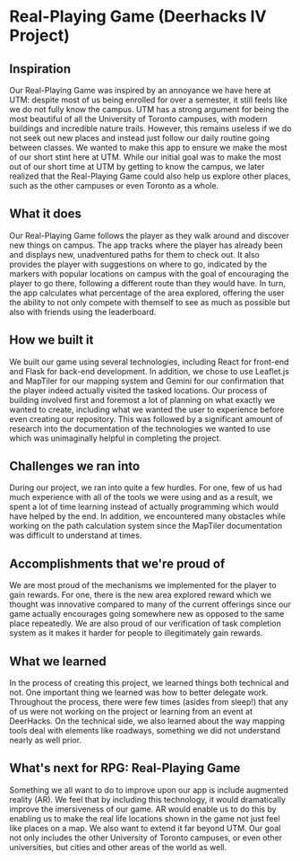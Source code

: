 # Real-Playing Game (Deerhacks IV Project)

## Inspiration
Our Real-Playing Game was inspired by an annoyance we have here at UTM: despite most of us being enrolled for over a semester, it still feels like we do not fully know the campus. UTM has a strong argument for being the most beautiful of all the University of Toronto campuses, with modern buildings and incredible nature trails. However, this remains useless if we do not seek out new places and instead just follow our daily routine going between classes. We wanted to make this app to ensure we make the most of our short stint here at UTM. While our initial goal was to make the most out of our short time at UTM by getting to know the campus, we later realized that the Real-Playing Game could also help us explore other places, such as the other campuses or even Toronto as a whole.

## What it does
Our Real-Playing Game follows the player as they walk around and discover new things on campus. The app tracks where the player has already been and displays new, unadventured paths for them to check out. It also provides the player with suggestions on where to go, indicated by the markers with popular locations on campus with the goal of encouraging the player to go there, following a different route than they would have. In turn, the app calculates what percentage of the area explored, offering the user the ability to not only compete with themself to see as much as possible but also with friends using the leaderboard.

## How we built it
We built our game using several technologies, including React for front-end and Flask for back-end development. In addition, we chose to use Leaflet.js and MapTiler for our mapping system and Gemini for our confirmation that the player indeed actually visited the tasked locations. Our process of building involved first and foremost a lot of planning on what exactly we wanted to create, including what we wanted the user to experience before even creating our repository. This was followed by a significant amount of research into the documentation of the technologies we wanted to use which was unimaginally helpful in completing the project.

## Challenges we ran into
During our project, we ran into quite a few hurdles. For one, few of us had much experience with all of the tools we were using and as a result, we spent a lot of time learning instead of actually programming which would have helped by the end. In addition, we encountered many obstacles while working on the path calculation system since the MapTiler documentation was difficult to understand at times.

## Accomplishments that we're proud of
We are most proud of the mechanisms we implemented for the player to gain rewards. For one, there is the new area explored reward which we thought was innovative compared to many of the current offerings since our game actually encourages going somewhere new as opposed to the same place repeatedly. We are also proud of our verification of task completion system as it makes it harder for people to illegitimately gain rewards.

## What we learned
In the process of creating this project, we learned things both technical and not. One important thing we learned was how to better delegate work. Throughout the process, there were few times (asides from sleep!) that any of us were not working on the project or learning from an event at DeerHacks. On the technical side, we also learned about the way mapping tools deal with elements like roadways, something we did not understand nearly as well prior.

## What's next for RPG: Real-Playing Game
Something we all want to do to improve upon our app is include augmented reality (AR). We feel that by including this technology, it would dramatically improve the imersiveness of our game. AR would enable us to do this by enabling us to make the real life locations shown in the game not just feel like places on a map. We also want to extend it far beyond UTM. Our goal not only includes the other University of Toronto campuses, or even other universities, but cities and other areas of the world as well.
